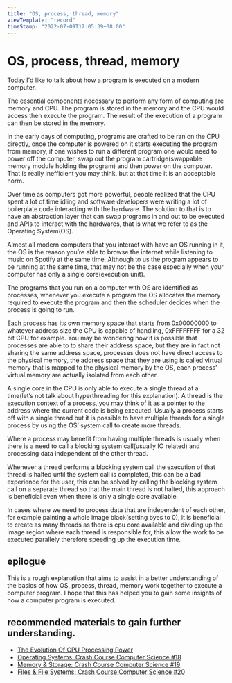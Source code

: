 ```yaml
---
title: "OS, process, thread, memory"
viewTemplate: "record"
timeStamp: "2022-07-09T17:05:39+08:00"
---
```

# OS, process, thread, memory

Today I'd like to talk about how a program is executed on a modern computer.

The essential components necessary to perform any form of computing are memory and CPU. The program is stored in the memory and the CPU would access then execute the program. The result of the execution of a program can then be stored in the memory.

In the early days of computing, programs are crafted to be ran on the CPU directly, once the computer is powered on it starts executing the program from memory, if one wishes to run a different program one would need to power off the computer, swap out the program cartridge(swappable memory module holding the program) and then power on the computer. That is really inefficient you may think, but at that time it is an acceptable norm.

Over time as computers got more powerful, people realized that the CPU spent a lot of time idling and software developers were writing a lot of boilerplate code interacting with the hardware. The solution to that is to have an abstraction layer that can swap programs in and out to be executed and APIs to interact with the hardwares, that is what we refer to as the Operating System(OS). 

Almost all modern computers that you interact with have an OS running in it, the OS is the reason you’re able to browse the internet while listening to music on Spotify at the same time. Although to us the program appears to be running at the same time, that may not be the case especially when your computer has only a single core(execution unit).

The programs that you run on a computer with OS are identified as processes, whenever you execute a program the OS allocates the memory required to execute the program and then the scheduler decides when the process is going to run.

Each process has its own memory space that starts from 0x00000000 to whatever address size the CPU is capable of handling, 0xFFFFFFFF for a 32 bit CPU for example. You may be wondering how it is possible that processes are able to to share their address space, but they are in fact not sharing the same address space, processes does not have direct access to the physical memory, the address space that they are using is called virtual memory that is mapped to the physical memory by the OS, each process’ virtual memory are actually isolated from each other.

A single core in the CPU is only able to execute a single thread at a time(let’s not talk about hyperthreading for this explanation). A thread is the execution context of a process, you may think of it as a pointer to the address where the current code is being executed. Usually a process starts off with a single thread but it is possible to have multiple threads for a single process by using the OS’ system call to create more threads.

Where a process may benefit from having multiple threads is usually when there is a need to call a blocking system call(usually IO related) and processing data independent of the other thread. 

Whenever a thread performs a blocking system call the execution of that thread is halted until the system call is completed, this can be a bad experience for the user, this can be solved by calling the blocking system call on a separate thread so that the main thread is not halted, this approach is beneficial even when there is only a single core available.

In cases where we need to process data that are independent of each other, for example painting a whole image black(setting byes to 0), it is beneficial to create as many threads as there is cpu core available and dividing up the image region where each thread is responsible for, this allow the work to be executed parallely therefore speeding up the execution time.

## epilogue
This is a rough explanation that aims to assist in a better understanding of the basics of how OS, process, thread, memory work together to execute a computer program. I hope that this has helped you to gain some insights of how a computer program is executed.

## recommended materials to gain further understanding.
- [The Evolution Of CPU Processing Power](https://www.youtube.com/playlist?list=PLC7a8fNahjQ8IkiD5f7blIYrro9oeIfJU)
- [Operating Systems: Crash Course Computer Science #18](https://www.youtube.com/watch?v=26QPDBe-NB8)
- [Memory & Storage: Crash Course Computer Science #19](https://www.youtube.com/watch?v=TQCr9RV7twk)
- [Files & File Systems: Crash Course Computer Science #20](https://www.youtube.com/watch?v=KN8YgJnShPM)
